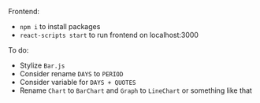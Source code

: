 Frontend:
- `npm i` to install packages
- `react-scripts start` to run frontend on localhost:3000

To do:
- Stylize `Bar.js`
- Consider rename `DAYS` to `PERIOD`
- Consider variable for `DAYS + QUOTES`
- Rename `Chart` to `BarChart` and `Graph` to `LineChart` or something like that
